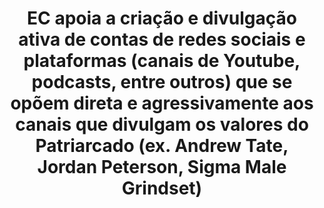 ---
title: "EC apoia a criação e divulgação ativa de contas de redes sociais e plataformas (canais de Youtube, podcasts, entre outros) que se opõem direta e agressivamente aos canais que divulgam os valores do Patriarcado (ex. Andrew Tate, Jordan Peterson, Sigma Male Grindset)"
infoslide: ""
round: "Round 2"
weight: 2
videos: []
tags: ['Media', 'Feminism', 'Social Movements']
layout: "motion"
categories: ["motions"]
---